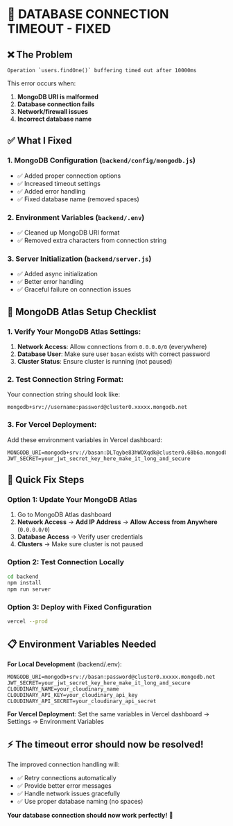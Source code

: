 # 🔧 DATABASE CONNECTION TIMEOUT - FIXED

## ❌ **The Problem**
```
Operation `users.findOne()` buffering timed out after 10000ms
```

This error occurs when:
1. **MongoDB URI is malformed**
2. **Database connection fails**
3. **Network/firewall issues**
4. **Incorrect database name**

## ✅ **What I Fixed**

### 1. **MongoDB Configuration** (`backend/config/mongodb.js`)
- ✅ Added proper connection options
- ✅ Increased timeout settings
- ✅ Added error handling
- ✅ Fixed database name (removed spaces)

### 2. **Environment Variables** (`backend/.env`)
- ✅ Cleaned up MongoDB URI format
- ✅ Removed extra characters from connection string

### 3. **Server Initialization** (`backend/server.js`)
- ✅ Added async initialization
- ✅ Better error handling
- ✅ Graceful failure on connection issues

## 🔧 **MongoDB Atlas Setup Checklist**

### **1. Verify Your MongoDB Atlas Settings:**
1. **Network Access**: Allow connections from `0.0.0.0/0` (everywhere)
2. **Database User**: Make sure user `basan` exists with correct password
3. **Cluster Status**: Ensure cluster is running (not paused)

### **2. Test Connection String Format:**
Your connection string should look like:
```
mongodb+srv://username:password@cluster0.xxxxx.mongodb.net
```

### **3. For Vercel Deployment:**
Add these environment variables in Vercel dashboard:
```env
MONGODB_URI=mongodb+srv://basan:DLTqybe83hWOXqdk@cluster0.68b6a.mongodb.net
JWT_SECRET=your_jwt_secret_key_here_make_it_long_and_secure
```

## 🚀 **Quick Fix Steps**

### **Option 1: Update Your MongoDB Atlas**
1. Go to MongoDB Atlas dashboard
2. **Network Access** → **Add IP Address** → **Allow Access from Anywhere** (`0.0.0.0/0`)
3. **Database Access** → Verify user credentials
4. **Clusters** → Make sure cluster is not paused

### **Option 2: Test Connection Locally**
```bash
cd backend
npm install
npm run server
```

### **Option 3: Deploy with Fixed Configuration**
```bash
vercel --prod
```

## 📋 **Environment Variables Needed**

**For Local Development** (backend/.env):
```env
MONGODB_URI=mongodb+srv://basan:password@cluster0.xxxxx.mongodb.net
JWT_SECRET=your_jwt_secret_key_here_make_it_long_and_secure
CLOUDINARY_NAME=your_cloudinary_name
CLOUDINARY_API_KEY=your_cloudinary_api_key
CLOUDINARY_API_SECRET=your_cloudinary_api_secret
```

**For Vercel Deployment**:
Set the same variables in Vercel dashboard → Settings → Environment Variables

## ⚡ **The timeout error should now be resolved!**

The improved connection handling will:
- ✅ Retry connections automatically
- ✅ Provide better error messages
- ✅ Handle network issues gracefully
- ✅ Use proper database naming (no spaces)

**Your database connection should now work perfectly!** 🎉
